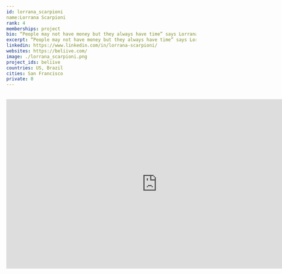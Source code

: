 ```yaml
---
id: lorrana_scarpioni
name:Lorrana Scarpioni
rank: 4
memberships: project
bio: “People may not have money but they always have time” says Lorrana. She believes that the answer to solving this global conundrum is delivering equal opportunities. Lorrana Scarpioni a CEO and co-founder of Beliive, the world's largest community of time exchange. Scarpioni is a Global Shaper and former Global Agenda Council in Creative Economy from the World Economic Forum. In addition, MIT Technology Review Innovators under 35 choose her one of the 10 most innovative Brazilians of 2014, BBC Global elected her of the 100 most inspiring women of 2015 on 100 Women List and she was os the Forbes under 30 list in 2017. Along with a Bachelor's degree in Law and one in Public Relations, she studied human rights, history and political ideals in Portugal. She also studied Management over a summer at the Stanford Business School. Lorrana’s passion for the collaborative economy and social innovation grew out of her social work in poverty reduction since she was 12 years old.
excerpt: “People may not have money but they always have time” says Lorrana.
linkedin: https://www.linkedin.com/in/lorrana-scarpioni/
websites: https://beliive.com/
image: ./lorrana_scarpioni.png
project_ids: beliive
countries: US, Brazil
cities: San Francisco
private: 0
---
```


<BR>

<iframe src="https://player.vimeo.com/video/413063048" width="800" height="450" frameborder="0" allow="autoplay; fullscreen" allowfullscreen></iframe>

<BR>
